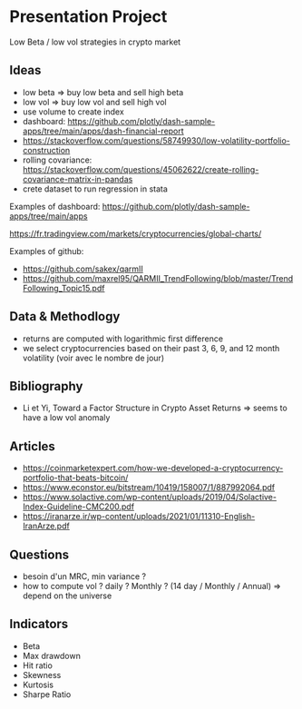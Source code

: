 # Presentation Project

Low Beta / low vol strategies in crypto market

## Ideas
- low beta => buy low beta and sell high beta
- low vol => buy low vol and sell high vol
- use volume to create index
- dashboard: https://github.com/plotly/dash-sample-apps/tree/main/apps/dash-financial-report
- https://stackoverflow.com/questions/58749930/low-volatility-portfolio-construction
- rolling covariance: https://stackoverflow.com/questions/45062622/create-rolling-covariance-matrix-in-pandas
- crete dataset to run regression in stata

Examples of dashboard:
https://github.com/plotly/dash-sample-apps/tree/main/apps

https://fr.tradingview.com/markets/cryptocurrencies/global-charts/

Examples of github: 
- https://github.com/sakex/qarmII
- https://github.com/maxrel95/QARMII_TrendFollowing/blob/master/TrendFollowing_Topic15.pdf

## Data & Methodlogy

- returns are computed with logarithmic first difference
- we select cryptocurrencies based on their past 3, 6, 9, and 12 month volatility (voir avec le nombre de jour)

## Bibliography

- Li et Yi, Toward a Factor Structure in Crypto Asset Returns => seems to have a low vol anomaly

## Articles

- https://coinmarketexpert.com/how-we-developed-a-cryptocurrency-portfolio-that-beats-bitcoin/
- https://www.econstor.eu/bitstream/10419/158007/1/887992064.pdf
- https://www.solactive.com/wp-content/uploads/2019/04/Solactive-Index-Guideline-CMC200.pdf
- https://iranarze.ir/wp-content/uploads/2021/01/11310-English-IranArze.pdf

## Questions

- besoin d'un MRC, min variance ?
- how to compute vol ? daily ? Monthly ? (14 day / Monthly / Annual) => depend on the universe

## Indicators
- Beta
- Max drawdown
- Hit ratio
- Skewness
- Kurtosis
- Sharpe Ratio
